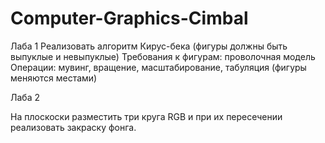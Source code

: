 # Computer-Graphics-Cimbal

Лаба 1
Реализовать алгоритм Кирус-бека (фигуры должны быть выпуклые и невыпуклые)
Требования к фигурам: проволочная модель
Операции: мувинг, вращение, масштабирование, табуляция (фигуры меняются местами)

Лаба 2

На плоскоски разместить три круга RGB и при их пересечении реализовать закраску фонга.
